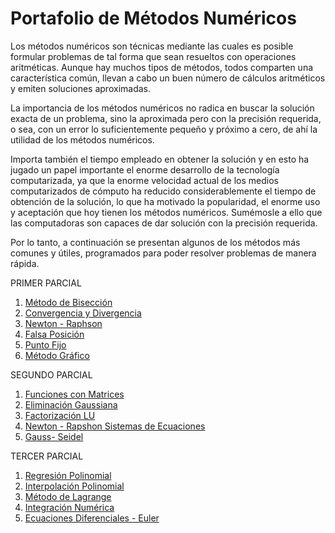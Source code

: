 # Portafolio de Métodos Numéricos

Los métodos numéricos son técnicas mediante las cuales es posible formular problemas de tal forma que sean resueltos con operaciones aritméticas. Aunque hay muchos tipos de métodos, todos comparten una característica común, llevan a cabo un buen número de cálculos aritméticos y emiten soluciones aproximadas.

La importancia de los métodos numéricos no radica en buscar la solución exacta de un problema, sino la aproximada pero con la precisión requerida, o sea, con un error lo suficientemente pequeño y próximo a cero, de ahí la utilidad de los métodos numéricos.

Importa también el tiempo empleado en obtener la solución y en esto ha jugado un papel importante el enorme desarrollo de la tecnología computarizada, ya que la enorme velocidad actual de los medios computarizados de cómputo ha reducido considerablemente el tiempo de obtención de la solución, lo que ha motivado la popularidad, el enorme uso y aceptación que hoy tienen los métodos numéricos. Sumémosle a ello que las computadoras son capaces de dar solución con la precisión requerida.

Por lo tanto, a continuación se presentan algunos de los métodos más comunes y útiles, programados para poder resolver problemas de manera rápida.

PRIMER PARCIAL
1. [Método de Bisección](https://github.com/A01229433/Biseccion)
2. [Convergencia y Divergencia](https://github.com/A01229433/ConvergenciayDivergencia)
3. [Newton - Raphson](https://github.com/A01229433/NewtonRaphson)
4. [Falsa Posición](https://github.com/A01229433/FalsaPosicion)
5. [Punto Fijo]()
6. [Método Gráfico]()

SEGUNDO PARCIAL
1. [Funciones con Matrices]()
2. [Eliminación Gaussiana]()
3. [Factorización LU]()
4. [Newton - Rapshon Sistemas de Ecuaciones]()
5. [Gauss- Seidel]()

TERCER PARCIAL
1. [Regresión Polinomial]()
2. [Interpolación Polinomial]()
3. [Método de Lagrange]()
4. [Integración Numérica]()
5. [Ecuaciones Diferenciales - Euler]()
